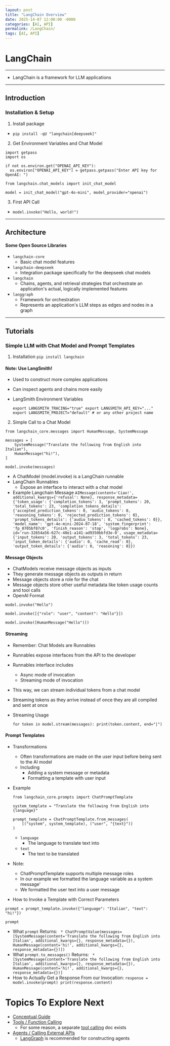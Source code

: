 ```yaml
---
layout: post
title: "LangChain Overview"
date: 2025-14-07 12:00:00 -0000
categories: [AI, API]
permalink: /LangChain/
tags: [AI, API]
---
```



# LangChain

--- 

* LangChain is a framework for LLM applications

---

## Introduction

### Installation & Setup

1. Install package
* `pip install -qU "langchain[deepseek]"`

2. Get Environment Variables and Chat Model

  ```
  import getpass
  import os
  
  if not os.environ.get("OPENAI_API_KEY"):
    os.environ["OPENAI_API_KEY"] = getpass.getpass("Enter API key for OpenAI: ")
  
  from langchain.chat_models import init_chat_model
  
  model = init_chat_model("gpt-4o-mini", model_provider="openai")
  ```

3. First API Call
* `model.invoke("Hello, world!")`

---

## Architecture

#### Some Open Source Libraries

* `langchain-core`
  * Basic chat model features
* `langchain-deepseek`
  * Integration package specifically for the deepseek chat models
* `langchain`
  * Chains, agents, and retrieval strategies that orchestrate an application's actual, logically implemented features
* `langgraph`
  * Framework for orchestration
  * Represents an application's LLM steps as edges and nodes in a graph

--- 
## Tutorials

### Simple LLM with Chat Model and Prompt Templates

1. Installation
  `pip install langchain`

#### Note: Use LangSmith!
  * Used to construct more complex applications
  * Can inspect agents and chains more easily
  * LangSmith Environment Variables

    `
    export LANGSMITH_TRACING="true"
    export LANGSMITH_API_KEY="..."
    export LANGSMITH_PROJECT="default" # or any other project name
    `
2. Simple Call to a Chat Model

  ```
  from langchain_core.messages import HumanMessage, SystemMessage
  
  messages = [
      SystemMessage("Translate the following from English into Italian"),
      HumanMessage("hi!"),
  ]
  
  model.invoke(messages)
  ```
  * A ChatModel (model.invoke) is a LangChain runnable
  * LangChain Runnables
    * Expose an interface to interact with a chat model
  * Example Langchain Message
` AIMessage(content='Ciao!', additional_kwargs={'refusal': None}, response_metadata={'token_usage': {'completion_tokens': 3, 'prompt_tokens': 20, 'total_tokens': 23, 'completion_tokens_details': {'accepted_prediction_tokens': 0, 'audio_tokens': 0, 'reasoning_tokens': 0, 'rejected_prediction_tokens': 0}, 'prompt_tokens_details': {'audio_tokens': 0, 'cached_tokens': 0}}, 'model_name': 'gpt-4o-mini-2024-07-18', 'system_fingerprint': 'fp_0705bf87c0', 'finish_reason': 'stop', 'logprobs': None}, id='run-32654a56-627c-40e1-a141-ad9350bbfd3e-0', usage_metadata={'input_tokens': 20, 'output_tokens': 3, 'total_tokens': 23, 'input_token_details': {'audio': 0, 'cache_read': 0}, 'output_token_details': {'audio': 0, 'reasoning': 0}})
`

#### Message Objects

* ChatModels receive message objects as inputs
* They generate message objects as outputs in return
* Message objects store a role for the chat
* Message objects store other useful metadata like token usage counts and tool calls
* OpenAI Format

```
model.invoke("Hello")

model.invoke([{"role": "user", "content": "Hello"}])

model.invoke([HumanMessage("Hello")])
```

#### Streaming
* Remember: Chat Models are Runnables
* Runnables expose interfaces from the API to the developer
* Runnables interface includes
  * Async mode of invocation
  * Streaming mode of invocation
* This way, we can stream individual tokens from a chat model
* Streaming tokens as they arrive instead of once they are all compiled and sent at once
* Streaming Usage

  `for token in model.stream(messages):
      print(token.content, end="|")`

#### Prompt Templates

* Transformations
  * Often transformations are made on the user input before being sent to the AI model
  * Including
    * Adding a system message or metadata
    * Formatting a template with user input
* Example
  ```
  from langchain_core.prompts import ChatPromptTemplate
  
  system_template = "Translate the following from English into {language}"
  
  prompt_template = ChatPromptTemplate.from_messages(
      [("system", system_template), ("user", "{text}")]
  )
  ```
  * `language`
    * The language to translate text into
  * `text`
    * The text to be translated

* Note:
  * ChatPromptTemplate supports multiple message roles
  * In our example we formatted the language variable as a system message'
  * We formatted the user text into a user message

* How to Invoke a Template with Correct Parameters
```
prompt = prompt_template.invoke({"language": "Italian", "text": "hi!"})

prompt
```

* What `prompt` Returns:
`  * ChatPromptValue(messages=[SystemMessage(content='Translate the following from English into Italian', additional_kwargs={}, response_metadata={}), HumanMessage(content='hi!', additional_kwargs={}, response_metadata={})])
`
* What `prompt.to_messages()` Returns:
`  * [SystemMessage(content='Translate the following from English into Italian', additional_kwargs={}, response_metadata={}),
 HumanMessage(content='hi!', additional_kwargs={}, response_metadata={})]
`
* How to Actually Get a Response From our Invocation:
`response = model.invoke(prompt)
print(response.content)`


# Topics To Explore Next

* [Conceptual Guide](https://python.langchain.com/docs/concepts/)
* [Tools / Function Calling](https://python.langchain.com/docs/concepts/tools/)
  * For some reason, a separate [tool calling](https://python.langchain.com/docs/concepts/tool_calling/) doc exists
* [Agents / Calling External APIs](https://python.langchain.com/docs/concepts/agents/)
  * [LangGraph](https://python.langchain.com/docs/concepts/architecture/#langgraph) is recommended for constructing agents
  